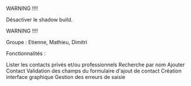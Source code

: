 WARNING !!!!

Désactiver le shadow build.

WARNING !!!!

Groupe : Etienne, Mathieu, Dimitri

Fonctionnalités : 

Lister les contacts privés et/ou professionnels
Recherche par nom
Ajouter Contact
Validation des champs du formulaire d'ajout de contact
Création interface graphique
Gestion des erreurs de saisie
